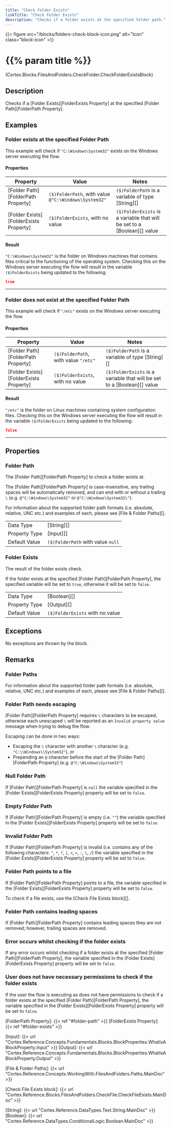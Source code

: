 ```yaml
---
title: "Check Folder Exists"
linkTitle: "Check Folder Exists"
description: "Checks if a folder exists at the specified folder path."
---
```


{{< figure src="/blocks/folders-check-block-icon.png" alt="Icon" class="block-icon" >}}

# {{% param title %}}

<p class="namespace">(Cortex.Blocks.FilesAndFolders.CheckFolder.CheckFolderExistsBlock)</p>

## Description

Checks if a [Folder Exists][FolderExists Property] at the specified [Folder Path][FolderPath Property].

## Examples

### Folder exists at the specified Folder Path

This example will check if `"C:\Windows\System32"` exists on the Windows server executing the flow.

#### Properties

| Property           | Value                     | Notes                                    |
|--------------------|---------------------------|------------------------------------------|
| [Folder Path][FolderPath Property] | `($)FolderPath`, with value `@"C:\Windows\System32"` | `($)FolderPath` is a variable of type [String][] |
| [Folder Exists][FolderExists Property] | `($)FolderExists`, with no value | `($)FolderExists` is a variable that will be set to a [Boolean][] value |

#### Result

`"C:\Windows\System32"` is the folder on Windows machines that contains files critical to the functioning of the operating system. Checking this on the Windows server executing the flow will result in the variable `($)FolderExists` being updated to the following:

```json
true
```

***

### Folder does not exist at the specified Folder Path

This example will check if `"/etc"` exists on the Windows server executing the flow.

#### Properties

| Property           | Value                     | Notes                                    |
|--------------------|---------------------------|------------------------------------------|
| [Folder Path][FolderPath Property] | `($)FolderPath`, with value `"/etc"` | `($)FolderPath` is a variable of type [String][] |
| [Folder Exists][FolderExists Property] | `($)FolderExists`, with no value | `($)FolderExists` is a variable that will be set to a [Boolean][] value |

#### Result

`"/etc"` is the folder on Linux machines containing system configuration files. Checking this on the Windows server executing the flow will result in the variable `($)FolderExists` being updated to the following:

```json
false
```

***

## Properties

### Folder Path

The [Folder Path][FolderPath Property] to check a folder exists at.

The [Folder Path][FolderPath Property] is case-insensitive, any trailing spaces will be automatically removed, and can end with or without a trailing `\` (e.g. `@"C:\Windows\System32"` or `@"C:\Windows\System32\"`).

For information about the supported folder path formats (i.e. absolute, relative, UNC etc.) and examples of each, please see [File & Folder Paths][].

| | |
|--------------------|---------------------------|
| Data Type | [String][] |
| Property Type | [Input][] |
| Default Value | `($)FolderPath` with value `null` |

### Folder Exists

The result of the folder exists check.

If the folder exists at the specified [Folder Path][FolderPath Property], the specified variable will be set to `true`, otherwise it will be set to `false`.

| | |
|--------------------|---------------------------|
| Data Type | [Boolean][] |
| Property Type | [Output][] |
| Default Value | `($)FolderExists` with no value |

## Exceptions

No exceptions are thrown by the block.

## Remarks

### Folder Paths

For information about the supported folder path formats (i.e. absolute, relative, UNC etc.) and examples of each, please see [File & Folder Paths][].

### Folder Path needs escaping

[Folder Path][FolderPath Property] requires `\` characters to be escaped, otherwise each unescaped `\` will be reported as an `Invalid property value` message when trying to debug the flow.

Escaping can be done in two ways:

* Escaping the `\` character with another `\` character (e.g. `"C:\\Windows\\System32"`), or
* Prepending an `@` character before the start of the [Folder Path][FolderPath Property] (e.g. `@"C:\Windows\System32"`)

### Null Folder Path

If [Folder Path][FolderPath Property] is `null` the variable specified in the [Folder Exists][FolderExists Property] property will be set to `false`.

### Empty Folder Path

If [Folder Path][FolderPath Property] is empty (i.e. `""`) the variable specified in the [Folder Exists][FolderExists Property] property will be set to `false`.

### Invalid Folder Path

If [Folder Path][FolderPath Property] is invalid (i.e. contains any of the following characters: `"`, `*`, `?`, `|`, `<`, `>`, `:`, `\`, `/`) the variable specified in the [Folder Exists][FolderExists Property] property will be set to `false`.

### Folder Path points to a file

If [Folder Path][FolderPath Property] points to a file, the variable specified in the [Folder Exists][FolderExists Property] property will be set to `false`.

To check if a file exists, use the [Check File Exists block][].

### Folder Path contains leading spaces

If [Folder Path][FolderPath Property] contains leading spaces they are not removed; however, trailing spaces are removed.

### Error occurs whilst checking if the folder exists

If any error occurs whilst checking if a folder exists at the specified [Folder Path][FolderPath Property], the variable specified in the [Folder Exists][FolderExists Property] property will be set to `false`.

### User does not have necessary permissions to check if the folder exists

If the user the flow is executing as does not have permissions to check if a folder exists at the specified [Folder Path][FolderPath Property], the variable specified in the [Folder Exists][FolderExists Property] property will be set to `false`.

[FolderPath Property]: {{< ref "#folder-path" >}}
[FolderExists Property]: {{< ref "#folder-exists" >}}

[Input]: {{< url "Cortex.Reference.Concepts.Fundamentals.Blocks.BlockProperties.WhatIsABlockProperty.Input" >}}
[Output]: {{< url "Cortex.Reference.Concepts.Fundamentals.Blocks.BlockProperties.WhatIsABlockProperty.Output" >}}

[File & Folder Paths]: {{< url "Cortex.Reference.Concepts.WorkingWith.FilesAndFolders.Paths.MainDoc" >}}

[Check File Exists block]: {{< url "Cortex.Reference.Blocks.FilesAndFolders.CheckFile.CheckFileExists.MainDoc" >}}

[String]: {{< url "Cortex.Reference.DataTypes.Text.String.MainDoc" >}}
[Boolean]: {{< url "Cortex.Reference.DataTypes.ConditionalLogic.Boolean.MainDoc" >}}
